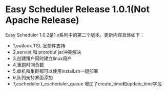 Easy Scheduler Release 1.0.1(Not Apache Release)
===
Easy Scheduler 1.0.2是1.x系列中的第二个版本。更新内容具体如下：

- 1,outlook TSL 发邮件支持
- 2,servlet 和 protobuf jar冲突解决
- 3,创建租户同时建立linux用户
- 4,重跑时间负数
- 5,单机和集群都可以使用install.sh一键部署
- 6,队列支持界面添加
- 7,escheduler.t_escheduler_queue 增加了create_time和update_time字段





